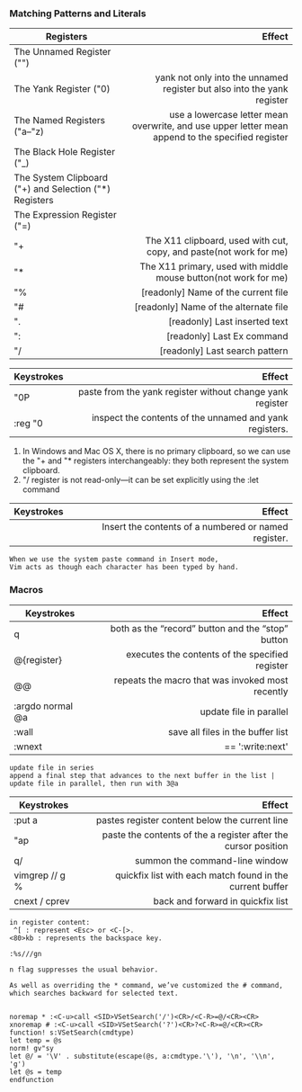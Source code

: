 ### Matching Patterns and Literals

| Registers                                               | Effect                                                                                            |
|---------------------------------------------------------|--------------------------------------------------------------------------------------------------:|
| The Unnamed Register ("")                               |                                                                                                   |
| The Yank Register ("0)                                  | yank not only into the unnamed register but also into the yank register                           |
| The Named Registers ("a–"z)                             | use a lowercase letter mean overwrite, and use upper letter mean append to the specified register |
| The Black Hole Register ("\_)                            |                                                                                                   |
| The System Clipboard ("+) and Selection ("\*) Registers |                                                                                                   |
| The Expression Register ("=)                            |                                                                                                   |
| "+                                                      | The X11 clipboard, used with cut, copy, and paste(not work for me)                                |
| "\*                                                      | The X11 primary, used with middle mouse button(not work for me)                                   |
| "%                                                      | [readonly] Name of the current file                                                               |
| "#                                                      | [readonly] Name of the alternate file                                                             |
| ".                                                      | [readonly] Last inserted text                                                                     |
| ":                                                      | [readonly] Last Ex command                                                                        |
| "/                                                      | [readonly] Last search pattern                                                                    |

 
| Keystrokes | Effect |
| --------   | -----:  |
| "0P | paste from the yank register without change yank register |
| :reg "0 | inspect the contents of the unnamed and yank registers. |

1. In Windows and Mac OS X, there is no primary clipboard, so we can use the "+ and "\* registers interchangeably: they both represent the system clipboard.
2. "/ register is not read-only—it can be set explicitly using the :let command

| Keystrokes | Effect |
| --------   | -----:  |
| <C-R> | Insert the contents of a numbered or named register. |

```
When we use the system paste command in Insert mode,
Vim acts as though each character has been typed by hand.
```
### Macros
| Keystrokes | Effect |
|------------|-------:|
| q | both as the “record” button and the “stop” button |
| @{register} | executes the contents of the specified register |
| @@ | repeats the macro that was invoked most recently |
| :argdo normal @a | update file in parallel |
| :wall | save all files in the buffer list |
| :wnext | == ':write<CR>:next' |

```
update file in series
append a final step that advances to the next buffer in the list | update file in parallel, then run with 3@a
```

| Keystrokes     | Effect                                                         |
|----------------|---------------------------------------------------------------:|
| :put a         | pastes register content below the current line                 |
| "ap            | paste the contents of the a register after the cursor position |
| q/             | summon the command-line window                                 |
| vimgrep // g % | quickfix list with each match found in the current buffer      |
| cnext / cprev  | back and forward in quickfix list                              |

```
in register content: 
 ^[ : represent <Esc> or <C-[>.
<80>kb : represents the backspace key.
```

```
:%s///gn

n flag suppresses the usual behavior.
```

```
As well as overriding the * command, we’ve customized the # command,
which searches backward for selected text.


noremap * :<C-u>call <SID>VSetSearch('/')<CR>/<C-R>=@/<CR><CR>
xnoremap # :<C-u>call <SID>VSetSearch('?')<CR>?<C-R>=@/<CR><CR>
function! s:VSetSearch(cmdtype)
let temp = @s
norm! gv"sy
let @/ = '\V' . substitute(escape(@s, a:cmdtype.'\'), '\n', '\\n', 'g')
let @s = temp
endfunction
```

